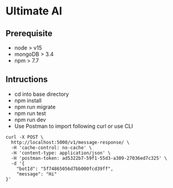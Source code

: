 # Ultimate AI

## Prerequisite
- node > v15
- mongoDB > 3.4
- npm > 7.7

## Intructions
- cd into base directory
- npm install
- npm run migrate
- npm run test
- npm run dev
- Use Postman to import following curl or use CLI
```
curl -X POST \
  http://localhost:5000/v1/message-response/ \
  -H 'cache-control: no-cache' \
  -H 'content-type: application/json' \
  -H 'postman-token: ad5322b7-59f1-55d3-a309-27036ed7c325' \
  -d '{
	"botId": "5f74865056d7bb000fcd39ff",
	"message": "Hi"
}'
```
